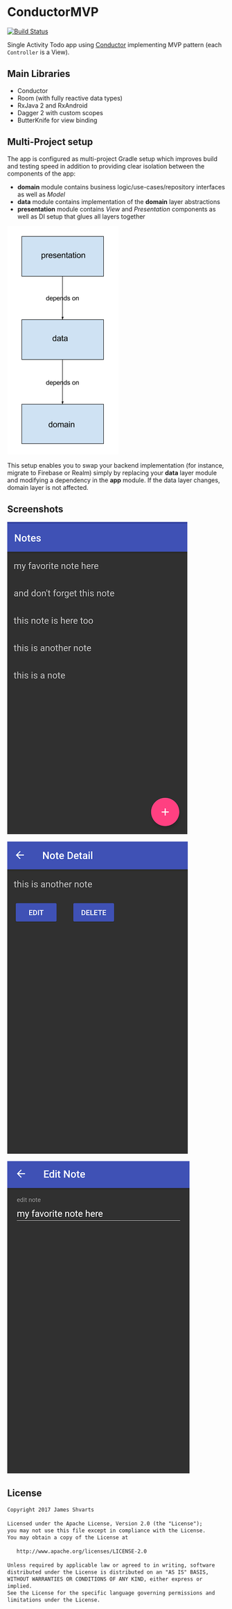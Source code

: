 # ConductorMVP

[![Build Status](https://travis-ci.org/jshvarts/ConductorMVP.svg?branch=master)](https://travis-ci.org/jshvarts/ConductorMVP)

Single Activity Todo app using [Conductor](https://github.com/bluelinelabs/Conductor) implementing MVP pattern (each `Controller` is a View).

## Main Libraries

* Conductor
* Room (with fully reactive data types)
* RxJava 2 and RxAndroid
* Dagger 2 with custom scopes
* ButterKnife for view binding

## Multi-Project setup

The app is configured as multi-project Gradle setup which improves build and testing speed in addition to providing clear isolation between the components of the app:

* **domain** module contains business logic/use-cases/repository interfaces as well as *Model*
* **data** module contains implementation of the **domain** layer abstractions
* **presentation** module contains *View* and *Presentation* components as well as DI setup that glues all layers together

![Relationship between modules](docs/modules.png?raw=true)

This setup enables you to swap your backend implementation (for instance, migrate to Firebase or Realm) simply by replacing your **data** layer module and modifying a dependency in the **app** module. 
If the data layer changes, domain layer is not affected.

## Screenshots

![List of notes](docs/notes.png?raw=true)

![Note detail](docs/note_detail.png?raw=true)

![Edit a note](docs/edit_note.png?raw=true)

## License

    Copyright 2017 James Shvarts

    Licensed under the Apache License, Version 2.0 (the "License");
    you may not use this file except in compliance with the License.
    You may obtain a copy of the License at

       http://www.apache.org/licenses/LICENSE-2.0

    Unless required by applicable law or agreed to in writing, software
    distributed under the License is distributed on an "AS IS" BASIS,
    WITHOUT WARRANTIES OR CONDITIONS OF ANY KIND, either express or implied.
    See the License for the specific language governing permissions and
    limitations under the License.

